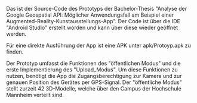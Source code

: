 Das ist der Source-Code des Prototyps der Bachelor-Thesis "Analyse der Google Geospatial API: Möglicher Anwendungsfall am Beispiel einer Augmented-Reality-Kunstausstellungs-App".
Der Code ist über die IDE "Android Studio" erstellt worden und kann über diese wieder geöffnet werden.

Für eine direkte Ausführung der App ist eine APK unter apk/Protoyp.apk zu finden.

Der Prototyp umfasst die Funktionen des "öffentlichen Modus" und die erste Implementierung des "Upload_Modus". 
Um diese Funktionen zu nutzen, benötigt die App die Zugangsberechtigung zur Kamera und zur genauen Position des Gerätes per GPS-Signal.
Der "öffentliche Modus" stellt zurzeit 42 3D-Modelle, welche über den Campus der Hochschule Mannheim verteilt sind.
